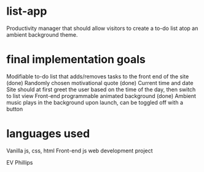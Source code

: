 # list-app
Productivity manager that should allow visitors to create a to-do list atop an ambient background theme.

# final implementation goals
Modifiable to-do list that adds/removes tasks to the front end of the site (done)
Randomly chosen motivational quote (done)
Current time and date
Site should at first greet the user based on the time of the day, then switch to list view
Front-end programmable animated background (done)
Ambient music plays in the background upon launch, can be toggled off with a button

# languages used
Vanilla js, css, html
Front-end js web development project

EV Phillips
